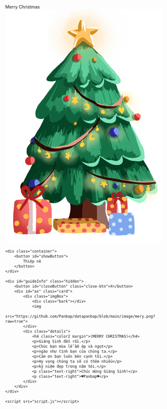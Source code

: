 <!DOCTYPE html>
<html lang="en">

<head>
    <meta charset="UTF-8">
    <meta name="viewport" content="width=device-width, initial-scale=1.0">
    <title>MERRY CHRISTMAS</title>
    <link rel="stylesheet" href="styles.css">
</head>

<body>
    <div id="as" class="christmas-message">Merry Christmas</div>
    <div class="tree-container">
        <img src="https://github.com/Panbap/datapanbap/blob/main/image/big_tree.png?raw=true" alt="Cây thông" class="tree-icon">
    </div>

    <div class="container">
        <button id="showButton">
            Thiệp nè
        </button>
    </div>

    <div id="guideInfo" class="hidden">
        <button id="closeButton" class="close-btn">X</button>
        <div id="ax" class="card">
            <div class="imgBox">
                <div class="bark"></div>
                <img
                    src="https://github.com/Panbap/datapanbap/blob/main/image/mery.png?raw=true">
            </div>
            <div class="details">
                <h4 class="color2 margin">(MERRY CHRISTMAS)</h4>
                <p>Giáng Sinh đến rồi.</p>
                <p>Chúc bạn mùa lễ ấm áp và ngọt</p>
                <p>ngào như tình bạn của chúng ta.</p>
                <p>Cảm ơn bạn luôn bên cạnh tôi.</p>
                <p>Hy vọng chúng ta sẽ có thêm nhiều</p>
                <p>kỷ niệm đẹp trong năm tới.</p>
                <p class="text-right">Chúc mừng Giáng Sinh!</p>
                <p class="text-right">♥Panbap♥</p>
            </div>
        </div>
    </div>

    <script src="script.js"></script>
</body>

</html>
